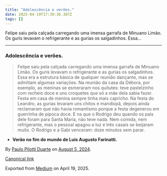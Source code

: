 ```yaml
---
title: "Adolescência e verões."
date: 2025-04-19T17:39:36.387Z
tags: []
---
```


Felipe saiu pela calçada carregando uma imensa garrafa de Minuano Limão. Os guris levavam o refrigerante e as gurias os salgadinhos. Essa…

* * *

### Adolescência e verões.

> Felipe saiu pela calçada carregando uma imensa garrafa de Minuano Limão. Os guris levavam o refrigerante e as gurias os salgadinhos. Essa era a estrutura básica de qualquer reunião dançante, mas se admitiam algumas variações. Na reunião da casa da Débora, por exemplo, as meninas se esmeraram nos quitutes: teve pastelzinho com recheio doce e uns croquetes que só a mãe dela sabia fazer. Festa em casa de menina sempre tinha mais capricho. Na festa do Leandro, as gurias levaram uns chitos e mandiopã, depois ainda reclamaram que não havia romantismo porque a festa degenerou em guerrinha de pipoca doce. E na que o Rodrigo deu quando os pais dele foram para Santa Maria, não teve nada. Nem comida, nem refrigerante, mas o pessoal apagou a luz e três casais se beijaram muito. O Rodrigo e a Gabi venceram: doze minutos sem parar.

*   **Verão no fim do mundo de Luís Augusto Farinatti.**

By [Paulo Pilotti Duarte](https://medium.com/@paulopilotti) on [August 5, 2024](https://medium.com/p/8d1d679fd245).

[Canonical link](https://medium.com/@paulopilotti/adolesc%C3%AAncia-e-ver%C3%B5es-8d1d679fd245)

Exported from [Medium](https://medium.com) on April 19, 2025.